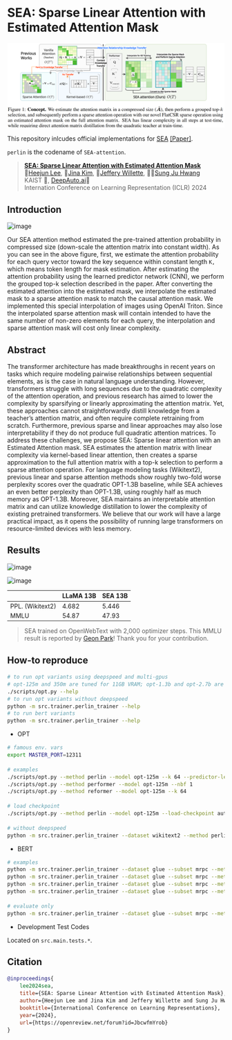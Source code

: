 # SEA: Sparse Linear Attention with Estimated Attention Mask

![](doc/figure1.png)

This repository inlcudes official implementations for [SEA](https://openreview.net/forum?id=JbcwfmYrob) [[Paper]](https://openreview.net/pdf?id=JbcwfmYrob).

`perlin` is the codename of `SEA-attention`.

> **[SEA: Sparse Linear Attention with Estimated Attention Mask](https://openreview.net/forum?id=JbcwfmYrob)**<br>
> :school:[Heejun Lee](https://github.com/gmlwns2000), :school:[Jina Kim](https://jina0218.github.io/), :school:[Jeffery Willette](https://jeffwillette.github.io/), :school::robot:[Sung Ju Hwang](http://www.sungjuhwang.com/) <br>
> KAIST :school:, [DeepAuto.ai](http://deepauto.ai/):robot:<br>
> Internation Conference on Learning Representation (ICLR) 2024

## Introduction

![image](https://github.com/gmlwns2000/sea-attention/assets/4879345/8c415c0e-b9d5-4822-bd6a-12605d30b3f9)

Our SEA attention method estimated the pre-trained attention probability in compressed size (down-scale the attention matrix into constant width). 
As you can see in the above figure, first, we estimate the attention probability for each query vector toward the key sequence within constant length `K,` which means token length for mask estimation. 
After estimating the attention probability using the learned predictor network (CNN), we perform the grouped top-k selection described in the paper. 
After converting the estimated attention into the estimated mask, we interpolate the estimated mask to a sparse attention mask to match the causal attention mask. 
We implemented this special interpolation of images using OpenAI Triton. 
Since the interpolated sparse attention mask will contain intended to have the same number of non-zero elements for each query, the interpolation and sparse attention mask will cost only linear complexity.

## Abstract

The transformer architecture has made breakthroughs in recent years on tasks which require modeling pairwise relationships between sequential elements, as is the case in natural language understanding. However, transformers struggle with long sequences due to the quadratic complexity of the attention operation, and previous research has aimed to lower the complexity by sparsifying or linearly approximating the attention matrix. Yet, these approaches cannot straightforwardly distill knowledge from a teacher’s attention matrix, and often require complete retraining from scratch. Furthermore, previous sparse and linear approaches may also lose interpretability if they do not produce full quadratic attention matrices. To address these challenges, we propose SEA: Sparse linear attention with an Estimated Attention mask. SEA estimates the attention matrix with linear complexity via kernel-based linear attention, then creates a sparse approximation to the full attention matrix with a top-k selection to perform a sparse attention operation. For language modeling tasks (Wikitext2), previous linear and sparse attention methods show roughly two-fold worse perplexity scores over the quadratic OPT-1.3B baseline, while SEA achieves an even better perplexity than OPT-1.3B, using roughly half as much memory as OPT-1.3B. Moreover, SEA maintains an interpretable attention matrix and can utilize knowledge distillation to lower the complexity of existing pretrained transformers. We believe that our work will have a large practical impact, as it opens the possibility of running large transformers on resource-limited devices with less memory.

## Results

![image](https://github.com/gmlwns2000/sea-attention/assets/4879345/1573f9be-51b7-4084-8b88-1a802b9b7e45)

![image](https://github.com/gmlwns2000/sea-attention/assets/4879345/bcf11f2b-b88c-4e46-89c7-277017747446)

|      | LLaMA 13B | SEA 13B |
|------|-----------|---------|
| PPL. (Wikitext2) | 4.682     | 5.446   |
| MMLU | 54.87 | 47.93 |
> SEA trained on OpenWebText with 2,000 optimizer steps. This MMLU result is reported by [Geon Park](https://scholar.google.co.kr/citations?user=aJu-QCsAAAAJ&hl=ko)! Thank you for your contribution.

## How-to reproduce

```sh 
# to run opt variants using deepspeed and multi-gpus
# opt-125m and 350m are tuned for 11GB VRAM; opt-1.3b and opt-2.7b are tuned for 24GB VRAM;
./scripts/opt.py --help
# to run opt variants without deepspeed
python -m src.trainer.perlin_trainer --help
# to run bert variants
python -m src.trainer.perlin_trainer --help
```

- OPT
```sh
# famous env. vars
export MASTER_PORT=12311

# examples
./scripts/opt.py --method perlin --model opt-125m --k 64 --predictor-legnth 256 --nbf 8
./scripts/opt.py --method performer --model opt-125m --nbf 1
./scripts/opt.py --method reformer --model opt-125m --k 64

# load checkpoint
./scripts/opt.py --method perlin --model opt-125m --load-checkpoint auto

# without deepspeed
python -m src.trainer.perlin_trainer --dataset wikitext2 --method perlin --model opt-125m
```

- BERT
```sh
# examples
python -m src.trainer.perlin_trainer --dataset glue --subset mrpc --method perlin --k 64 --perdictor-length 128 --performer-nb-feature-factor 1
python -m src.trainer.perlin_trainer --dataset glue --subset mrpc --method performer --performer-nb-feature-factor 1
python -m src.trainer.perlin_trainer --dataset glue --subset mrpc --method reformer --k 64
python -m src.trainer.perlin_trainer --dataset glue --subset mrpc --method none

# evaluate only
python -m src.trainer.perlin_trainer --dataset glue --subset mrpc --method none --eval
```

- Development Test Codes

Located on `src.main.tests.*`.

## Citation

```BibTeX
@inproceedings{
    lee2024sea,
    title={SEA: Sparse Linear Attention with Estimated Attention Mask},
    author={Heejun Lee and Jina Kim and Jeffery Willette and Sung Ju Hwang},
    booktitle={International Conference on Learning Representations},
    year={2024},
    url={https://openreview.net/forum?id=JbcwfmYrob}
}
```
